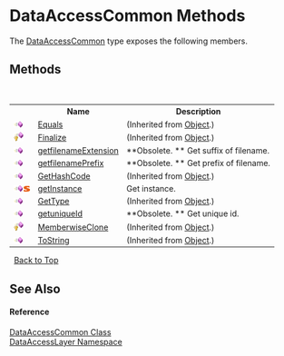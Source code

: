 # DataAccessCommon Methods
 

The <a href="78080074-bf4f-0cef-5315-b340a8e5b1d2">DataAccessCommon</a> type exposes the following members.


## Methods
&nbsp;<table><tr><th></th><th>Name</th><th>Description</th></tr><tr><td>![Public method](media/pubmethod.gif "Public method")</td><td><a href="http://msdn2.microsoft.com/en-us/library/bsc2ak47" target="_blank">Equals</a></td><td> (Inherited from <a href="http://msdn2.microsoft.com/en-us/library/e5kfa45b" target="_blank">Object</a>.)</td></tr><tr><td>![Protected method](media/protmethod.gif "Protected method")</td><td><a href="http://msdn2.microsoft.com/en-us/library/4k87zsw7" target="_blank">Finalize</a></td><td> (Inherited from <a href="http://msdn2.microsoft.com/en-us/library/e5kfa45b" target="_blank">Object</a>.)</td></tr><tr><td>![Public method](media/pubmethod.gif "Public method")</td><td><a href="856a66b6-32c6-efee-f920-33c0f66e54ad">getfilenameExtension</a></td><td> **Obsolete. **
Get suffix of filename.</td></tr><tr><td>![Public method](media/pubmethod.gif "Public method")</td><td><a href="ce55a514-4a3c-9937-d284-5cf57b9349f8">getfilenamePrefix</a></td><td> **Obsolete. **
Get prefix of filename.</td></tr><tr><td>![Public method](media/pubmethod.gif "Public method")</td><td><a href="http://msdn2.microsoft.com/en-us/library/zdee4b3y" target="_blank">GetHashCode</a></td><td> (Inherited from <a href="http://msdn2.microsoft.com/en-us/library/e5kfa45b" target="_blank">Object</a>.)</td></tr><tr><td>![Public method](media/pubmethod.gif "Public method")![Static member](media/static.gif "Static member")</td><td><a href="dea2c4cf-6ff6-8bea-3843-8a8ed69bb26a">getInstance</a></td><td>
Get instance.</td></tr><tr><td>![Public method](media/pubmethod.gif "Public method")</td><td><a href="http://msdn2.microsoft.com/en-us/library/dfwy45w9" target="_blank">GetType</a></td><td> (Inherited from <a href="http://msdn2.microsoft.com/en-us/library/e5kfa45b" target="_blank">Object</a>.)</td></tr><tr><td>![Public method](media/pubmethod.gif "Public method")</td><td><a href="362024e3-5689-832c-c1b0-a1b323c0891f">getuniqueId</a></td><td> **Obsolete. **
Get unique id.</td></tr><tr><td>![Protected method](media/protmethod.gif "Protected method")</td><td><a href="http://msdn2.microsoft.com/en-us/library/57ctke0a" target="_blank">MemberwiseClone</a></td><td> (Inherited from <a href="http://msdn2.microsoft.com/en-us/library/e5kfa45b" target="_blank">Object</a>.)</td></tr><tr><td>![Public method](media/pubmethod.gif "Public method")</td><td><a href="http://msdn2.microsoft.com/en-us/library/7bxwbwt2" target="_blank">ToString</a></td><td> (Inherited from <a href="http://msdn2.microsoft.com/en-us/library/e5kfa45b" target="_blank">Object</a>.)</td></tr></table>&nbsp;
<a href="#dataaccesscommon-methods">Back to Top</a>

## See Also


#### Reference
<a href="78080074-bf4f-0cef-5315-b340a8e5b1d2">DataAccessCommon Class</a><br /><a href="a7c61f8d-f057-3930-35a0-27e5c277cc0e">DataAccessLayer Namespace</a><br />